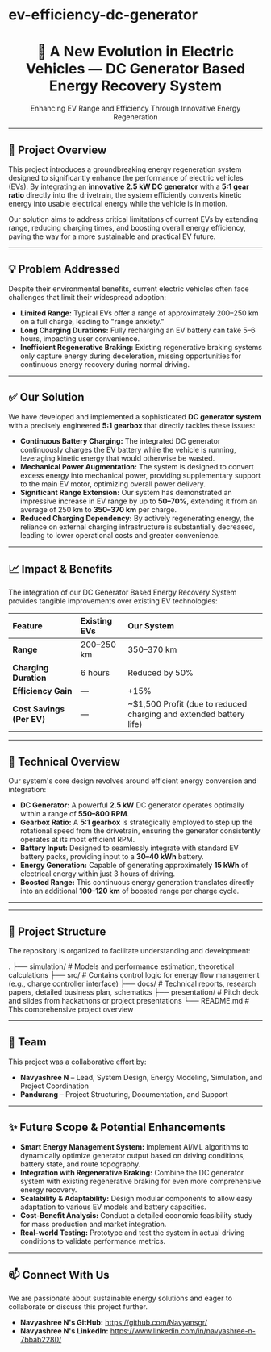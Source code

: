 

# ev-efficiency-dc-generator

<div align="center">
  <h1>🔋 A New Evolution in Electric Vehicles — DC Generator Based Energy Recovery System</h1>
  <p>Enhancing EV Range and Efficiency Through Innovative Energy Regeneration</p>
</div>

---

## 🚗 Project Overview

This project introduces a groundbreaking energy regeneration system designed to significantly enhance the performance of electric vehicles (EVs). By integrating an **innovative 2.5 kW DC generator** with a **5:1 gear ratio** directly into the drivetrain, the system efficiently converts kinetic energy into usable electrical energy while the vehicle is in motion.

Our solution aims to address critical limitations of current EVs by extending range, reducing charging times, and boosting overall energy efficiency, paving the way for a more sustainable and practical EV future.

---

## 💡 Problem Addressed

Despite their environmental benefits, current electric vehicles often face challenges that limit their widespread adoption:

* **Limited Range:** Typical EVs offer a range of approximately 200–250 km on a full charge, leading to "range anxiety."
* **Long Charging Durations:** Fully recharging an EV battery can take 5–6 hours, impacting user convenience.
* **Inefficient Regenerative Braking:** Existing regenerative braking systems only capture energy during deceleration, missing opportunities for continuous energy recovery during normal driving.

---

## ✅ Our Solution

We have developed and implemented a sophisticated **DC generator system** with a precisely engineered **5:1 gearbox** that directly tackles these issues:

* **Continuous Battery Charging:** The integrated DC generator continuously charges the EV battery while the vehicle is running, leveraging kinetic energy that would otherwise be wasted.
* **Mechanical Power Augmentation:** The system is designed to convert excess energy into mechanical power, providing supplementary support to the main EV motor, optimizing overall power delivery.
* **Significant Range Extension:** Our system has demonstrated an impressive increase in EV range by up to **50–70%**, extending it from an average of 250 km to **350–370 km** per charge.
* **Reduced Charging Dependency:** By actively regenerating energy, the reliance on external charging infrastructure is substantially decreased, leading to lower operational costs and greater convenience.

---

## 📈 Impact & Benefits

The integration of our DC Generator Based Energy Recovery System provides tangible improvements over existing EV technologies:

| Feature             | Existing EVs      | Our System        |
| :------------------ | :---------------- | :---------------- |
| **Range** | 200–250 km        | 350–370 km        |
| **Charging Duration** | 6 hours           | Reduced by 50%    |
| **Efficiency Gain** | —                 | +15%              |
| **Cost Savings (Per EV)** | —             | ~$1,500 Profit (due to reduced charging and extended battery life) |

---

## 🧠 Technical Overview

Our system's core design revolves around efficient energy conversion and integration:

* **DC Generator:** A powerful **2.5 kW** DC generator operates optimally within a range of **550–800 RPM**.
* **Gearbox Ratio:** A **5:1 gearbox** is strategically employed to step up the rotational speed from the drivetrain, ensuring the generator consistently operates at its most efficient RPM.
* **Battery Input:** Designed to seamlessly integrate with standard EV battery packs, providing input to a **30–40 kWh** battery.
* **Energy Generation:** Capable of generating approximately **15 kWh** of electrical energy within just 3 hours of driving.
* **Boosted Range:** This continuous energy generation translates directly into an additional **100–120 km** of boosted range per charge cycle.

---



---

## 📂 Project Structure

The repository is organized to facilitate understanding and development:

.
├── simulation/           # Models and performance estimation, theoretical calculations
├── src/                  # Contains control logic for energy flow management (e.g., charge controller interface)
├── docs/                 # Technical reports, research papers, detailed business plan, schematics
├── presentation/         # Pitch deck and slides from hackathons or project presentations
└── README.md             # This comprehensive project overview


---

## 👥 Team

This project was a collaborative effort by:

* **Navyashree N** – Lead, System Design, Energy Modeling, Simulation, and Project Coordination
* **Pandurang** – Project Structuring, Documentation, and Support

---

## ✨ Future Scope & Potential Enhancements

* **Smart Energy Management System:** Implement AI/ML algorithms to dynamically optimize generator output based on driving conditions, battery state, and route topography.
* **Integration with Regenerative Braking:** Combine the DC generator system with existing regenerative braking for even more comprehensive energy recovery.
* **Scalability & Adaptability:** Design modular components to allow easy adaptation to various EV models and battery capacities.
* **Cost-Benefit Analysis:** Conduct a detailed economic feasibility study for mass production and market integration.
* **Real-world Testing:** Prototype and test the system in actual driving conditions to validate performance metrics.

---

## 📫 Connect With Us

We are passionate about sustainable energy solutions and eager to collaborate or discuss this project further.

* **Navyashree N's GitHub:** https://github.com/Navyansgr/
* **Navyashree N's LinkedIn:** https://www.linkedin.com/in/navyashree-n-7bbab2280/

